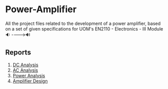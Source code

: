 # Power-Amplifier
All the project files related to the development of a power amplifier, based on a set of given specifications for UOM's EN2110 - Electronics - III Module 🔉 ---->🔊

## Reports

1. [DC Analysis](https://nbviewer.jupyter.org/github/bimalka98/Power-Amplifier/blob/main/01%20DC%20Analysis/Report/A01_180631J.pdf)
2. [AC Analysis](https://nbviewer.jupyter.org/github/bimalka98/Power-Amplifier/blob/main/02%20AC%20Analysis/Report/A02_180631J.pdf)
3. [Power Analysis](https://nbviewer.jupyter.org/github/bimalka98/Power-Amplifier/blob/main/03%20Power%20Analysis/Report/A03_180631J.pdf)
4. [Amplifier Design](https://nbviewer.jupyter.org/github/bimalka98/Power-Amplifier/blob/main/04%20Amplifier%20Design/LaTeX%20Report/A04_180631J.pdf)
